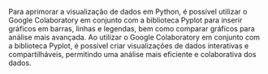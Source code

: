 Para aprimorar a visualização de dados em Python, é possível utilizar o Google Colaboratory em conjunto com a biblioteca Pyplot para inserir gráficos em barras, linhas e legendas, bem como comparar gráficos para análise mais avançada. Ao utilizar o Google Colaboratory em conjunto com a biblioteca Pyplot, é possível criar visualizações de dados interativas e compartilháveis, permitindo uma análise mais eficiente e colaborativa dos dados.
